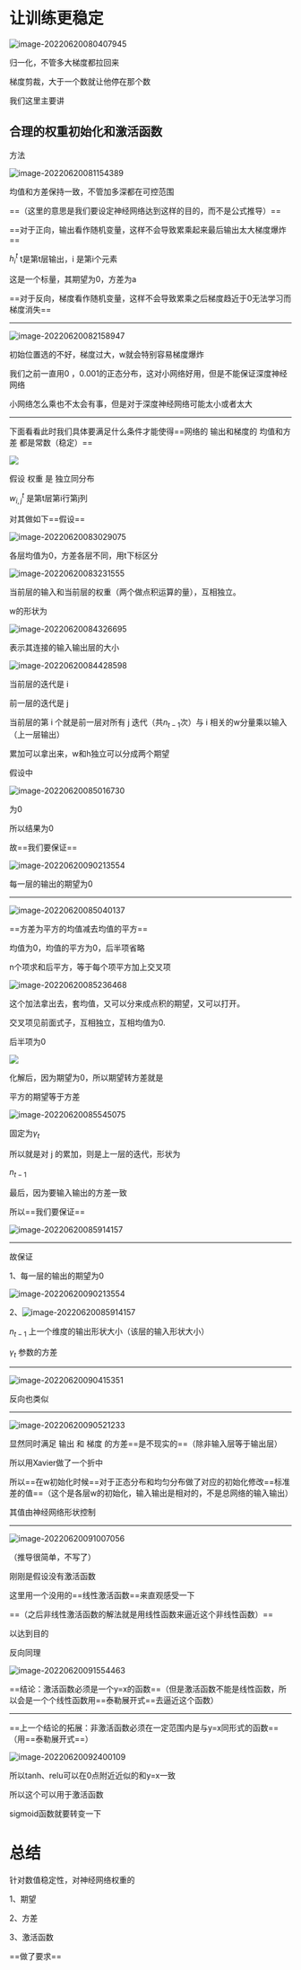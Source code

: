 # 让训练更稳定

![image-20220620080407945](D:\论文\截图\image-20220620080407945.png)

归一化，不管多大梯度都拉回来

梯度剪裁，大于一个数就让他停在那个数



我们这里主要讲

## 合理的权重初始化和激活函数

方法

![image-20220620081154389](D:\论文\截图\image-20220620081154389.png)

均值和方差保持一致，不管加多深都在可控范围



==（这里的意思是我们要设定神经网络达到这样的目的，而不是公式推导）==



==对于正向，输出看作随机变量，这样不会导致累乘起来最后输出太大梯度爆炸==

$h_i^t$  t是第t层输出，i 是第i个元素

这是一个标量，其期望为0，方差为a

==对于反向，梯度看作随机变量，这样不会导致累乘之后梯度趋近于0无法学习而梯度消失==





------

![image-20220620082158947](D:\论文\截图\image-20220620082158947.png)

初始位置选的不好，梯度过大，w就会特别容易梯度爆炸



我们之前一直用0 ，0.001的正态分布，这对小网络好用，但是不能保证深度神经网络

小网络怎么乘也不太会有事，但是对于深度神经网络可能太小或者太大

---



下面看看此时我们具体要满足什么条件才能使得==网络的        输出和梯度的        均值和方差            都是常数（稳定）==

![](D:\论文\截图\image-20220620084413657.png)



假设  权重   是   独立同分布

$w_{i,j}^t$  是第t层第i行第j列

对其做如下==假设==

![image-20220620083029075](D:\论文\截图\image-20220620083029075.png)

 各层均值为0，方差各层不同，用t下标区分

![image-20220620083231555](D:\论文\截图\image-20220620083231555.png)

当前层的输入和当前层的权重（两个做点积运算的量），互相独立。









w的形状为

![image-20220620084326695](D:\论文\截图\image-20220620084326695.png)

表示其连接的输入输出层的大小



![image-20220620084428598](D:\论文\截图\image-20220620084428598.png)

当前层的迭代是 i

前一层的迭代是 j

当前层的第 i 个就是前一层对所有  j  迭代（共$n_{t-1}$次）与  i  相关的w分量乘以输入（上一层输出）



累加可以拿出来，w和h独立可以分成两个期望



假设中

![image-20220620085016730](D:\论文\截图\image-20220620085016730.png)

为0



所以结果为0





故==我们要保证==

![image-20220620090213554](D:\论文\截图\image-20220620090213554.png)

每一层的输出的期望为0

----

![image-20220620085040137](D:\论文\截图\image-20220620085040137.png)

==方差为平方的均值减去均值的平方==

均值为0，均值的平方为0，后半项省略



n个项求和后平方，等于每个项平方加上交叉项

![image-20220620085236468](D:\论文\截图\image-20220620085236468.png)



这个加法拿出去，套均值，又可以分来成点积的期望，又可以打开。

交叉项见前面式子，互相独立，互相均值为0.

后半项为0



![](D:\论文\截图\image-20220620085948130.png)

化解后，因为期望为0，所以期望转方差就是

平方的期望等于方差



![image-20220620085545075](D:\论文\截图\image-20220620085545075.png)

固定为$\gamma_t$

所以就是对   j   的累加，则是上一层的迭代，形状为

$n_{t-1}$



最后，因为要输入输出的方差一致

所以==我们要保证==

![image-20220620085914157](D:\论文\截图\image-20220620085914157.png)

----

故保证

1、每一层的输出的期望为0

![image-20220620090213554](D:\论文\截图\image-20220620090213554.png)

2、![image-20220620085914157](D:\论文\截图\image-20220620085914157.png)

$n_{t-1}$ 上一个维度的输出形状大小（该层的输入形状大小）

$\gamma_t$ 参数的方差

---



![image-20220620090415351](D:\论文\截图\image-20220620090415351.png)

反向也类似

---

![image-20220620090521233](D:\论文\截图\image-20220620090521233.png)

显然同时满足   输出 和 梯度  的方差==是不现实的==（除非输入层等于输出层）

所以用Xavier做了一个折中

所以==在w初始化时候==对于正态分布和均匀分布做了对应的初始化修改==标准差的值==（这个是各层w的初始化，输入输出是相对的，不是总网络的输入输出）

其值由神经网络形状控制

---



![image-20220620091007056](D:\论文\截图\image-20220620091007056.png)

（推导很简单，不写了）

刚刚是假设没有激活函数

这里用一个没用的==线性激活函数==来直观感受一下



==（之后非线性激活函数的解法就是用线性函数来逼近这个非线性函数）==

以达到目的

反向同理

![image-20220620091554463](D:\论文\截图\image-20220620091554463.png)



==结论：激活函数必须是一个y=x的函数==（但是激活函数不能是线性函数，所以会是一个个线性函数用==泰勒展开式==去逼近这个函数）

----

==上一个结论的拓展：非激活函数必须在一定范围内是与y=x同形式的函数==（用==泰勒展开式==）

![image-20220620092400109](D:\论文\截图\image-20220620092400109.png)

所以tanh、relu可以在0点附近近似的和y=x一致

所以这个可以用于激活函数



sigmoid函数就要转变一下

















# 总结

针对数值稳定性，对神经网络权重的

1、期望

2、方差

3、激活函数

==做了要求==
